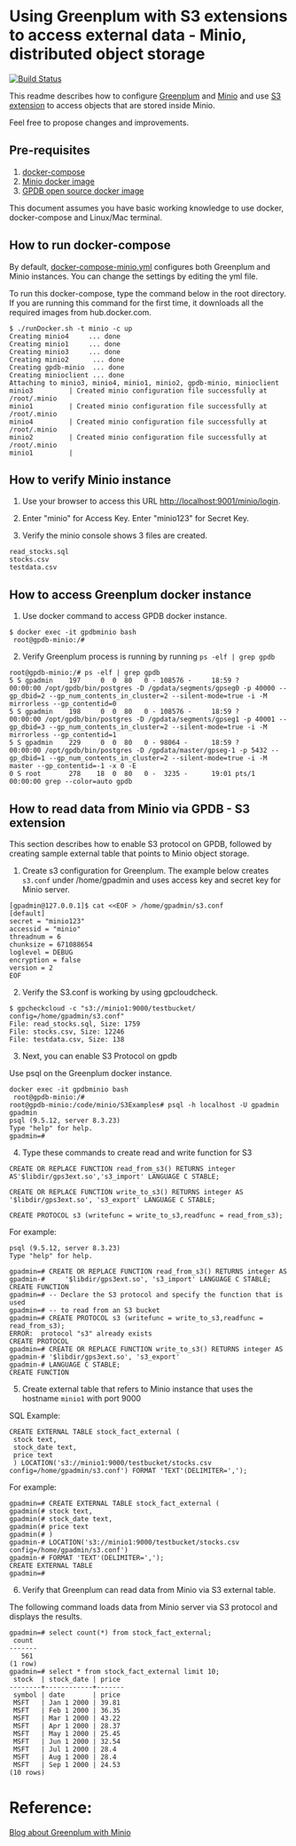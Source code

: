 # Using Greenplum with S3 extensions to access external data - Minio, distributed object storage
[![Build Status](https://travis-ci.org/kongc-organization/greenplum-minio.svg?branch=master)](https://travis-ci.org/kongc-organization/greenplum-minio)

This readme describes how to configure [Greenplum](greenplum.org) and [Minio](https://minio.io/) and use [S3 extension](https://gpdb.docs.pivotal.io/570/admin_guide/external/g-s3-protocol.html) to access objects that are stored inside Minio.

Feel free to propose changes and improvements.

## Pre-requisites

1. [docker-compose](https://docs.docker.com/compose/)
1. [Minio docker image](https://hub.docker.com/r/minio/minio/)
1. [GPDB open source docker image](https://hub.docker.com/r/kochanpivotal/gpdb5oss/)

This document assumes you have basic working knowledge to use docker, docker-compose and Linux/Mac terminal.

## How to run docker-compose
By default, [docker-compose-minio.yml](minio/docker-compose-minio.yml) configures both Greenplum and Minio instances. You can change the settings by editing the yml file.

To run this docker-compose, type the command below in the root directory. If you are running this command for the first time, it downloads all the required images from hub.docker.com.

```
$ ./runDocker.sh -t minio -c up
Creating minio4     ... done
Creating minio1     ... done
Creating minio3     ... done
Creating minio2      ... done
Creating gpdb-minio  ... done
Creating minioclient ... done
Attaching to minio3, minio4, minio1, minio2, gpdb-minio, minioclient
minio3         | Created minio configuration file successfully at /root/.minio
minio1         | Created minio configuration file successfully at /root/.minio
minio4         | Created minio configuration file successfully at /root/.minio
minio2         | Created minio configuration file successfully at /root/.minio
minio1         |
```

## How to verify Minio instance

1. Use your browser to access this URL [http://localhost:9001/minio/login](http://localhost:9001/minio/login).

2. Enter "minio" for Access Key. Enter "minio123" for Secret Key.

3. Verify the minio console shows 3 files are created.
```
read_stocks.sql
stocks.csv
testdata.csv    
```

## How to access Greenplum docker instance

1. Use docker command to access GPDB docker instance.
```
$ docker exec -it gpdbminio bash
 root@gpdb-minio:/#
```

2. Verify Greenplum process is running by running `ps -elf | grep gpdb`
```
root@gpdb-minio:/# ps -elf | grep gpdb
5 S gpadmin    197     0  0  80   0 - 108576 -     18:59 ?        00:00:00 /opt/gpdb/bin/postgres -D /gpdata/segments/gpseg0 -p 40000 --gp_dbid=2 --gp_num_contents_in_cluster=2 --silent-mode=true -i -M mirrorless --gp_contentid=0
5 S gpadmin    198     0  0  80   0 - 108576 -     18:59 ?        00:00:00 /opt/gpdb/bin/postgres -D /gpdata/segments/gpseg1 -p 40001 --gp_dbid=3 --gp_num_contents_in_cluster=2 --silent-mode=true -i -M mirrorless --gp_contentid=1
5 S gpadmin    229     0  0  80   0 - 98064 -      18:59 ?        00:00:00 /opt/gpdb/bin/postgres -D /gpdata/master/gpseg-1 -p 5432 --gp_dbid=1 --gp_num_contents_in_cluster=2 --silent-mode=true -i -M master --gp_contentid=-1 -x 0 -E
0 S root       278    18  0  80   0 -  3235 -      19:01 pts/1    00:00:00 grep --color=auto gpdb
```

## How to read data from Minio via GPDB - S3 extension
This section describes how to enable S3 protocol on GPDB, followed by creating sample external table that points to Minio object storage.

1. Create s3 configuration for Greenplum.
The example below creates `s3.conf` under /home/gpadmin and uses access key and secret key for Minio server.

```
[gpadmin@127.0.0.1]$ cat <<EOF > /home/gpadmin/s3.conf
[default]
secret = "minio123"
accessid = "minio"
threadnum = 6
chunksize = 671088654
loglevel = DEBUG
encryption = false
version = 2
EOF
```
2. Verify the S3.conf is working by using gpcloudcheck.

```
$ gpcheckcloud -c "s3://minio1:9000/testbucket/ config=/home/gpadmin/s3.conf"
File: read_stocks.sql, Size: 1759
File: stocks.csv, Size: 12246
File: testdata.csv, Size: 138
```

3. Next, you can enable S3 Protocol on gpdb

Use psql on the Greenplum docker instance.

```
docker exec -it gpdbminio bash
 root@gpdb-minio:/#
root@gpdb-minio:/code/minio/S3Examples# psql -h localhost -U gpadmin gpadmin
psql (9.5.12, server 8.3.23)
Type "help" for help.
gpadmin=#
```

4. Type these commands to create read and write function for S3

`CREATE OR REPLACE FUNCTION read_from_s3() RETURNS integer AS'$libdir/gps3ext.so','s3_import' LANGUAGE C STABLE;`

`CREATE OR REPLACE FUNCTION write_to_s3() RETURNS integer AS '$libdir/gps3ext.so', 's3_export' LANGUAGE C STABLE;`

`CREATE PROTOCOL s3 (writefunc = write_to_s3,readfunc = read_from_s3);`


For example:
```
psql (9.5.12, server 8.3.23)
Type "help" for help.

gpadmin=# CREATE OR REPLACE FUNCTION read_from_s3() RETURNS integer AS
gpadmin-#     '$libdir/gps3ext.so', 's3_import' LANGUAGE C STABLE;
CREATE FUNCTION
gpadmin=# -- Declare the S3 protocol and specify the function that is used
gpadmin=# -- to read from an S3 bucket
gpadmin=# CREATE PROTOCOL s3 (writefunc = write_to_s3,readfunc = read_from_s3);
ERROR:  protocol "s3" already exists
CREATE PROTOCOL
gpadmin=# CREATE OR REPLACE FUNCTION write_to_s3() RETURNS integer AS
gpadmin-# '$libdir/gps3ext.so', 's3_export'
gpadmin-# LANGUAGE C STABLE;
CREATE FUNCTION
```
5. Create external table that refers to Minio instance that uses the hostname `minio1` with port 9000

SQL Example:
```
CREATE EXTERNAL TABLE stock_fact_external (
 stock text,
 stock_date text,
 price text
 ) LOCATION('s3://minio1:9000/testbucket/stocks.csv config=/home/gpadmin/s3.conf') FORMAT 'TEXT'(DELIMITER=',');
```

For example:

```
gpadmin=# CREATE EXTERNAL TABLE stock_fact_external (
gpadmin(# stock text,
gpadmin(# stock_date text,
gpadmin(# price text
gpadmin(# )
gpadmin-# LOCATION('s3://minio1:9000/testbucket/stocks.csv config=/home/gpadmin/s3.conf')
gpadmin-# FORMAT 'TEXT'(DELIMITER=',');
CREATE EXTERNAL TABLE
gpadmin=#
```

6. Verify that Greenplum can read data from Minio via S3 external table.

The following command loads data from Minio server via S3 protocol and displays the results.

```
gpadmin=# select count(*) from stock_fact_external;
 count
-------
   561
(1 row)
gpadmin=# select * from stock_fact_external limit 10;
 stock  | stock_date | price
--------+------------+-------
 symbol | date       | price
 MSFT   | Jan 1 2000 | 39.81
 MSFT   | Feb 1 2000 | 36.35
 MSFT   | Mar 1 2000 | 43.22
 MSFT   | Apr 1 2000 | 28.37
 MSFT   | May 1 2000 | 25.45
 MSFT   | Jun 1 2000 | 32.54
 MSFT   | Jul 1 2000 | 28.4
 MSFT   | Aug 1 2000 | 28.4
 MSFT   | Sep 1 2000 | 24.53
(10 rows)
```

# Reference:
[Blog about Greenplum with Minio](https://kongc-organization.github.io/greenplum-minio/)
